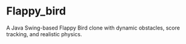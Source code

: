 # Flappy_bird
A Java Swing-based Flappy Bird clone with dynamic obstacles, score tracking, and realistic physics.
